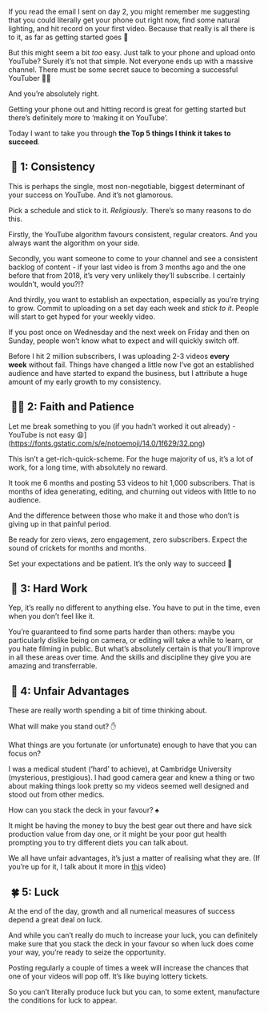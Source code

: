 If you read the email I sent on day 2, you might remember me suggesting that you could literally get your phone out right now, find some natural lighting, and hit record on your first video. Because that really is all there is to it, as far as getting started goes 👊

But this might seem a bit _too_ easy. Just talk to your phone and upload onto YouTube? Surely it’s not that simple. Not everyone ends up with a massive channel. There must be some secret sauce to becoming a successful YouTuber 🤷‍♂️

And you’re absolutely right.

Getting your phone out and hitting record is great for getting started but there’s definitely more to ‘making it on YouTube’.

Today I want to take you through **the Top 5 things I think it takes to succeed**.

##  **🔁 1: Consistency**

This is perhaps the single, most non-negotiable, biggest determinant of your success on YouTube. And it’s not glamorous.

Pick a schedule and stick to it. _Religiously_. There’s so many reasons to do this.

Firstly, the YouTube algorithm favours consistent, regular creators. And you always want the algorithm on your side.

Secondly, you want someone to come to your channel and see a consistent backlog of content - if your last video is from 3 months ago and the one before that from 2018, it’s very very unlikely they’ll subscribe. I certainly wouldn’t, would you?!?

And thirdly, you want to establish an expectation, especially as you’re trying to grow. Commit to uploading on a set day each week and _stick to it_. People will start to get hyped for your weekly video.

If you post once on Wednesday and the next week on Friday and then on Sunday, people won’t know what to expect and will quickly switch off.

Before I hit 2 million subscribers, I was uploading 2-3 videos **every week** without fail. Things have changed a little now I’ve got an established audience and have started to expand the business, but I attribute a huge amount of my early growth to my consistency.

##  **🧘‍♂️ 2: Faith and Patience**

Let me break something to you (if you hadn’t worked it out already) - YouTube is not easy 😩](https://fonts.gstatic.com/s/e/notoemoji/14.0/1f629/32.png)

This isn’t a get-rich-quick-scheme. For the huge majority of us, it’s a lot of work, for a long time, with absolutely no reward.

It took me 6 months and posting 53 videos to hit 1,000 subscribers. That is months of idea generating, editing, and churning out videos with little to no audience.

And the difference between those who make it and those who don’t is giving up in that painful period.

Be ready for zero views, zero engagement, zero subscribers. Expect the sound of crickets for months and months.

Set your expectations and be patient. It’s the only way to succeed 🚀

##  **💪 3: Hard Work**

Yep, it’s really no different to anything else. You have to put in the time, even when you don’t feel like it.

You’re guaranteed to find some parts harder than others: maybe you particularly dislike being on camera, or editing will take a while to learn, or you hate filming in public. But what’s absolutely certain is that you’ll improve in all these areas over time. And the skills and discipline they give you are amazing and transferrable.

##  **👀 4: Unfair Advantages**

These are really worth spending a bit of time thinking about.

What will make you stand out? ✋

What things are you fortunate (or unfortunate) enough to have that you can focus on?

I was a medical student (‘hard’ to achieve), at Cambridge University (mysterious, prestigious). I had good camera gear and knew a thing or two about making things look pretty so my videos seemed well designed and stood out from other medics.

How can you stack the deck in your favour? ♠️

It might be having the money to buy the best gear out there and have sick production value from day one, or it might be your poor gut health prompting you to try different diets you can talk about.

We all have unfair advantages, it’s just a matter of realising what they are. (If you’re up for it, I talk about it more in [this](https://click.convertkit-mail2.com/75u2ex5vwps2uqvqdmfz/p8heh9h9r73kg0cr/aHR0cHM6Ly93d3cueW91dHViZS5jb20vd2F0Y2g_dj1SR2JDUl9wcTRfQSZ0PTQycw==) video)

##  **🍀 5: Luck**

At the end of the day, growth and all numerical measures of success depend a great deal on luck.

And while you can’t really do much to increase your luck, you can definitely make sure that you stack the deck in your favour so when luck does come your way, you’re ready to seize the opportunity.

Posting regularly a couple of times a week will increase the chances that one of your videos will pop off. It’s like buying lottery tickets.

So you can’t literally produce luck but you can, to some extent, manufacture the conditions for luck to appear.